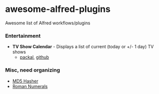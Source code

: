 # awesome-alfred-plugins
Awesome list of Alfred workflows/plugins

### Entertainment


* **TV Show Calendar** - Displays a list of current (today or +/- 1 day) TV shows
  * [packal](http://www.packal.org/workflow/tv-show-calendar), [github](https://github.com/marek-nogiec/alfred-tv-calendar)



### Misc, need organizing

* [MD5 Hasher](http://www.packal.org/workflow/md5-hasher)
* [Roman Numerals](http://www.packal.org/workflow/roman-numerals)

